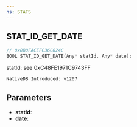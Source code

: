 ```yaml
---
ns: STATS
---
```

## STAT_ID_GET_DATE

```c
// 0x8B0FACEFC36C824C
BOOL STAT_ID_GET_DATE(Any* statId, Any* date);
```

statId: see 0xC48FE1971C9743FF

```
NativeDB Introduced: v1207
```

## Parameters
* **statId**:
* **date**:
